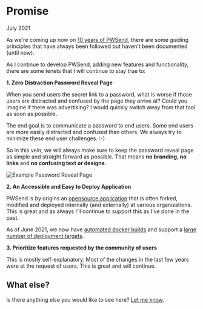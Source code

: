 # Promise

July 2021

As we're coming up now on [10 years of PWSend](https://twitter.com/pwpush/status/1402331907824701447), there are some guiding principles that have always been followed but haven't been documented (until now).

As I continue to develop PWSend, adding new features and functionality, there are some tenets that I will continue to stay true to:

**1. Zero Distraction Password Reveal Page**

When you send users the secret link to a password, what is worse if those users are distracted and confused by the page they arrive at?  Could you imagine if there was advertising?  I would quickly switch away from that tool as soon as possible.

The end goal is to communicate a password to end users.  Some end users are more easily distracted and confused than others.  We always try to minimize these end user challenges.  :-)

So in this vein, we will always make sure to keep the password reveal page as simple and straight forward as possible.  That means **no branding**, **no links** and **no confusing text or designs**.

![Example Password Reveal Page](https://disznc.s3.amazonaws.com/Screen-Shot-2021-06-12-at-6.29.43-PM.png)

**2. An Accessible and Easy to Deploy Application**

PWSend is by origins an [opensource application](https://github.com/pglombardo/PasswordPusher) that is often forked, modified and deployed internally (and externally) at various organizations.  This is great and as always I'll continue to support this as I've done in the past.

As of June 2021, we now have [automated docker builds](https://hub.docker.com/u/pglombardo) and support a [large number of deployment targets](https://github.com/pglombardo/PasswordPusher#-run-your-own-instance).

**3. Prioritize features requested by the community of users**

This is mostly self-explanatory.  Most of the changes in the last few years were at the request of users.  This is great and will continue.

## What else?

Is there anything else you would like to see here?  [Let me know](https://github.com/pglombardo/PasswordPusher/issues/new).